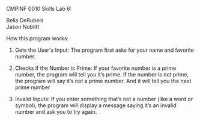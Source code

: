 CMPINF 0010 Skills Lab 6:

Bella DeRubeis<br>Jason Noblitt

How this program works:

1. Gets the User's Input:
The program first asks for your name and favorite number.

2. Checks if the Number is Prime:
If your favorite number is a prime number, the program will tell you it’s prime.
If the number is not prime, the program will say it’s not a prime number. And it will tell you the next prime number

3. Invalid Inputs:
If you enter something that’s not a number (like a word or symbol), the program will display a message saying it’s an invalid number and ask you to try again.


